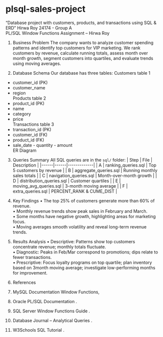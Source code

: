 # plsql-sales-project
“Database project with customers, products, and transactions using SQL &amp; ERD”
Hirwa Roy 24174 - Group A         
PL/SQL Window Functions Assignment – Hirwa Roy

1. Business Problem
The company wants to analyze customer spending patterns and identify top customers for VIP marketing. 
We rank customers by revenue, calculate running totals, assess month over month growth, segment customers into quartiles, and evaluate trends using moving averages.

2. Database Schema
Our database has three tables:
Customers table 1	
- customer_id (PK)  
- customer_name  
- region  
Products table 2
- product_id (PK)  
- name  
- category  
- price  
Transactions table 3
- transaction_id (PK)  
- customer_id (FK)  
- product_id (FK)  
- sale_date  - quantity  - amount  
ER Diagram
 
 3. Queries Summary
All SQL queries are in the `sql/` folder:
| Step | File | Description |
|------|------|-------------|
| A | ranking_queries.sql | Top 5 customers by revenue | 
| B | aggregate_queries.sql | Running monthly sales totals | 
| C | navigation_queries.sql | Month-over-month growth | 
| D | distribution_queries.sql | Customer quartiles | 
| E | moving_avg_queries.sql | 3-month moving average | 
| F | extra_queries.sql | PERCENT_RANK & CUME_DIST |

4. Key Findings
•	The top 25% of customers generate more than 60% of revenue.  
•	Monthly revenue trends show peak sales in February and March.  
•	Some months have negative growth, highlighting areas for marketing focus.  
•	Moving averages smooth volatility and reveal long-term revenue trends.

5. Results Analysis
•	Descriptive: Patterns show top customers concentrate revenue; monthly totals fluctuate.  
•	Diagnostic: Peaks in Feb/Mar correspond to promotions; dips relate to fewer transactions.  
•	Prescriptive:  Focus loyalty programs on top quartile; plan inventory based on 3month moving average; investigate low-performing months for improvement.

 6. References
1.	MySQL Documentation  Window Functions, 
2.	Oracle PL/SQL Documentation  .
3.	SQL Server Window Functions Guide  .
4.	Database Journal – Analytical Queries  .
5.	W3Schools SQL Tutorial  .

